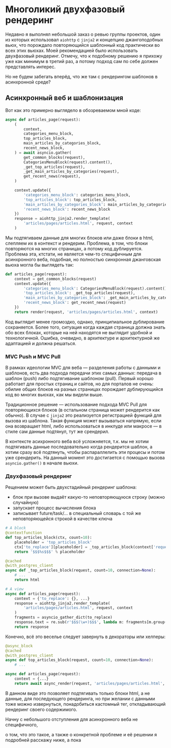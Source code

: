 # Многоликий двухфазовый рендеринг

Недавно я выполнял небольшой заказ о ревью группы проектов, один из которых использовал `aiohttp` с `jinja2` и концепцию джангоподобных вьюх, что порождало повторяющийся шаблонный код практически во всех этих вьюхах. Моей рекомендацией было использовать двухфазовый рендеринг. Отмечу, что к подобному решению я прихожу уже как минимум в третий раз, а потому подход сам по себе должен представлять интерес.

Но не будем забегать вперёд, что же там с рендерингом шаблонов в асинхронной среде?


## Асинхронный веб и шаблонизация

Вот как это примерно выглядело в обозреваемом мной коде:

```python
async def articles_page(request):
    (
        context,
        categories_menu_block,
        top_articles_block,
        main_articles_by_categories_block,
        recent_news_block,
    ) = await asyncio.gather(
        get_common_blocks(request),
        CategoriesMenuBlock(request).content(),
        _get_top_articles(request),
        _get_main_articles_by_categories(request),
        get_recent_news(request),
    )

    context.update({
        'categories_menu_block': categories_menu_block,
        'top_articles_block': top_articles_block,
        'main_articles_by_categories_block': main_articles_by_categories_block,
        'recent_news_block': recent_news_block
    })
    response = aiohttp_jinja2.render_template(
        'articles/pages/articles.html', request, context
    )
```

Мы подтягиваем данные для многих блоков или даже блоки в html, слепляем их в контекст и рендерим. Проблема, в том, что блоки повторяются на многих страницах, а потому код дублируется. Проблема эта, ктстати, не является чем-то специфичным для асинхронного веба, подобная, но полностью синхронная джанговская вьюха могла бы выглядеть так:

```python
def articles_page(request):
    context = get_common_blocks(request)
    context.update({
        'categories_menu_block': CategoriesMenuBlock(request).content(),
        'top_articles_block': _get_top_articles(request),
        'main_articles_by_categories_block': _get_main_articles_by_categories(request),
        'recent_news_block': get_recent_news(request)
    })
    return render(request, 'articles/pages/articles.html', context)
```

Код выглядит менее громоздко, однако, принципиальное дублирование сохраняется. Более того, ситуация когда каждая страница должна знать обо всех блоках, которые на ней находятся не выглядит удобной и технологичной. Ошибка, очевидно, в архитектуре и архитектурной же адаптацией и должна решаться.


### MVC Push и MVC Pull

В рамках идеологии MVC для веба &mdash; разделения работы с данными и шаблонов, есть два подхода передачи этих самых данных: передача в шаблон (push) либо подтягивание шаблоном (pull). Первый хорошо работает для простых страниц и сайтов, но для порталов не очень: обилие общих блоков на разных страницах порождает дублирующийся код во многих вьюхах, как мы видели выше.

Традиционное решение &mdash; использование подхода MVC Pull для повторяющихся блоков (в остальном страница может рендерится как обычно). В случае с `jinja2` это реализуется регистрацией функций для вызова из шаблона. Такая функция может вызываться напрямую, если она возвращает html, либо использоваться в инклуде или макросе &mdash; в стиле сам данные подтянул, тут же срендерил.

В контексте асихронного веба всё усложняется, т.к. мы не хотим подтягивать данные последовательно когда рендерится шаблон, а хотим сразу всё подтянуть, чтобы распараллелить эти процесы и потом уже срендерить. На данный момент это достигается с помощью вызова `asyncio.gather()` в начале вьюхи.


### Двухфазовый рендеринг

Рещением может быть двухстадийный рендеринг шаблона:
- блок при вызове выдаёт какую-то неповторяющуюся строку (можно случайную)
- запускает процесс вычисления блока
- записывает future/task/... в специальный словарь с той же неповторяющейся строкой в качестве ключа

```python
# A block
@contextfunction
def top_articles_block(ctx, count=10):
    placeholder = 'top_articles_block'
    ctx['to_replace'][placeholder] = _top_articles_block(context['request'], count)
    return '$$$%s$$$' % placeholder

@cached
@with_postgres_client
async def _top_articles_block(request, count=10, connection=None):
    # ...
    return html

# A view
async def articles_page(request):
    context = {'to_replace': {}, ...}
    response = aiohttp_jinja2.render_template(
        'articles/pages/articles.html', request, context
    )
    fragments = asyncio_gather_dict(to_replace)
    response.text = re.sub(r'$$$(\w+)$$$', lambda m: fragments[m.group(0)], response.text)
    return response
```

Конечно, всё это веселье следует завернуть в декораторы или хелперы:

```python
@async_block
@cached
@with_postgres_client
async def top_articles_block(request, count=10, connection=None):
    # ...

async def articles_page(request):
    context = {...}
    return await async_render(request, 'articles/pages/articles.html', context)
```

В данном виде это позволяет подтягивать только блоки html, а не данные, для последующего рендеринга, но при желании с данными тоже можно извернуться, понадобиться кастомный тег, откладывающий рендеринг своего содержимого.


Начну с небольшого отступления для асинхронного веба не специфичного,

о том, что это такое, а также о конкретной проблеме и её решении я подробней расскажу ниже, а пока
